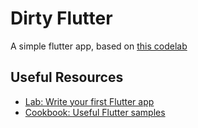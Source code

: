 # Dirty Flutter

A simple flutter app, based on [this codelab](https://codelabs.developers.google.com/codelabs/flutter-codelab-first)

## Useful Resources

-  [Lab: Write your first Flutter app](https://docs.flutter.dev/get-started/codelab)
-  [Cookbook: Useful Flutter samples](https://docs.flutter.dev/cookbook)
